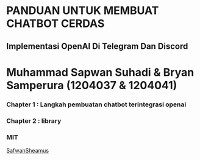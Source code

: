 # PANDUAN UNTUK MEMBUAT CHATBOT CERDAS
## Implementasi OpenAI Di Telegram Dan Discord

# Muhammad Sapwan Suhadi & Bryan Samperura (1204037 & 1204041)

### Chapter 1 : Langkah pembuatan chatbot terintegrasi openai
### Chapter 2 : library

### MIT
[SafwanSheamus](https://github.com/safwansheamus)

